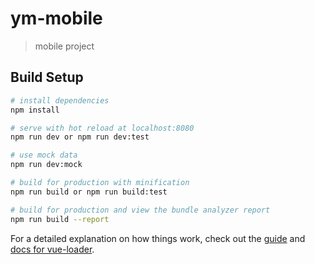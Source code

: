 # ym-mobile

> mobile project

## Build Setup

``` bash
# install dependencies
npm install

# serve with hot reload at localhost:8080
npm run dev or npm run dev:test

# use mock data
npm run dev:mock

# build for production with minification
npm run build or npm run build:test

# build for production and view the bundle analyzer report
npm run build --report
```

For a detailed explanation on how things work, check out the [guide](http://vuejs-templates.github.io/webpack/) and [docs for vue-loader](http://vuejs.github.io/vue-loader).
